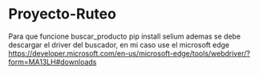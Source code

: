 # Proyecto-Ruteo
Para que funcione buscar_producto
pip install selium
ademas se debe descargar el driver del buscador, en mi caso use el microsoft edge 
https://developer.microsoft.com/en-us/microsoft-edge/tools/webdriver/?form=MA13LH#downloads
